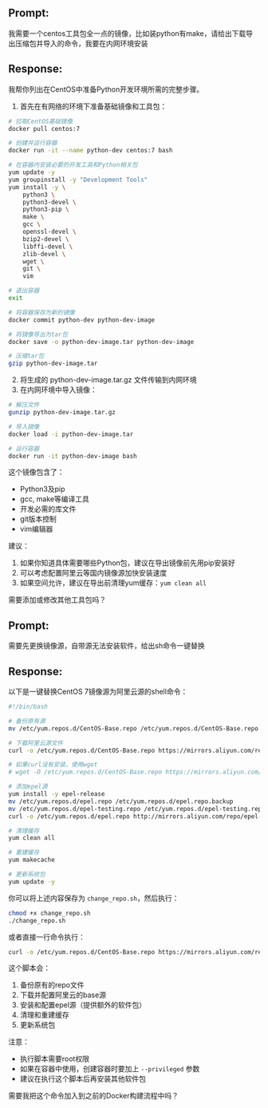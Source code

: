 ## Prompt:
我需要一个centos工具包全一点的镜像，比如装python有make，请给出下载导出压缩包并导入的命令，我要在内网环境安装

## Response:
我帮你列出在CentOS中准备Python开发环境所需的完整步骤。

1.  首先在有网络的环境下准备基础镜像和工具包：

```bash
# 拉取CentOS基础镜像
docker pull centos:7

# 创建并运行容器
docker run -it --name python-dev centos:7 bash

# 在容器内安装必要的开发工具和Python相关包
yum update -y
yum groupinstall -y "Development Tools"
yum install -y \
    python3 \
    python3-devel \
    python3-pip \
    make \
    gcc \
    openssl-devel \
    bzip2-devel \
    libffi-devel \
    zlib-devel \
    wget \
    git \
    vim

# 退出容器
exit

# 将容器保存为新的镜像
docker commit python-dev python-dev-image

# 将镜像导出为tar包
docker save -o python-dev-image.tar python-dev-image

# 压缩tar包
gzip python-dev-image.tar
```

2.  将生成的 python-dev-image.tar.gz 文件传输到内网环境
3.  在内网环境中导入镜像：

```bash
# 解压文件
gunzip python-dev-image.tar.gz

# 导入镜像
docker load -i python-dev-image.tar

# 运行容器
docker run -it python-dev-image bash
```

这个镜像包含了：

*   Python3及pip
*   gcc, make等编译工具
*   开发必需的库文件
*   git版本控制
*   vim编辑器

建议：

1.  如果你知道具体需要哪些Python包，建议在导出镜像前先用pip安装好
2.  可以考虑配置阿里云等国内镜像源加快安装速度
3.  如果空间允许，建议在导出前清理yum缓存：`yum clean all`

需要添加或修改其他工具包吗？

## Prompt:
需要先更换镜像源，自带源无法安装软件，给出sh命令一键替换

## Response:
以下是一键替换CentOS 7镜像源为阿里云源的shell命令：

```bash
#!/bin/bash

# 备份原有源
mv /etc/yum.repos.d/CentOS-Base.repo /etc/yum.repos.d/CentOS-Base.repo.backup

# 下载阿里云源文件
curl -o /etc/yum.repos.d/CentOS-Base.repo https://mirrors.aliyun.com/repo/Centos-7.repo

# 如果curl没有安装，使用wget
# wget -O /etc/yum.repos.d/CentOS-Base.repo https://mirrors.aliyun.com/repo/Centos-7.repo

# 添加epel源
yum install -y epel-release
mv /etc/yum.repos.d/epel.repo /etc/yum.repos.d/epel.repo.backup
mv /etc/yum.repos.d/epel-testing.repo /etc/yum.repos.d/epel-testing.repo.backup
curl -o /etc/yum.repos.d/epel.repo http://mirrors.aliyun.com/repo/epel-7.repo

# 清理缓存
yum clean all

# 重建缓存
yum makecache

# 更新系统包
yum update -y
```

你可以将上述内容保存为 `change_repo.sh`，然后执行：

```bash
chmod +x change_repo.sh
./change_repo.sh
```

或者直接一行命令执行：

```bash
curl -o /etc/yum.repos.d/CentOS-Base.repo https://mirrors.aliyun.com/repo/Centos-7.repo && yum install -y epel-release && mv /etc/yum.repos.d/epel.repo /etc/yum.repos.d/epel.repo.backup && curl -o /etc/yum.repos.d/epel.repo http://mirrors.aliyun.com/repo/epel-7.repo && yum clean all && yum makecache && yum update -y
```

这个脚本会：

1.  备份原有的repo文件
2.  下载并配置阿里云的base源
3.  安装和配置epel源（提供额外的软件包）
4.  清理和重建缓存
5.  更新系统包

注意：

*   执行脚本需要root权限
*   如果在容器中使用，创建容器时要加上 `--privileged` 参数
*   建议在执行这个脚本后再安装其他软件包

需要我把这个命令加入到之前的Docker构建流程中吗？

